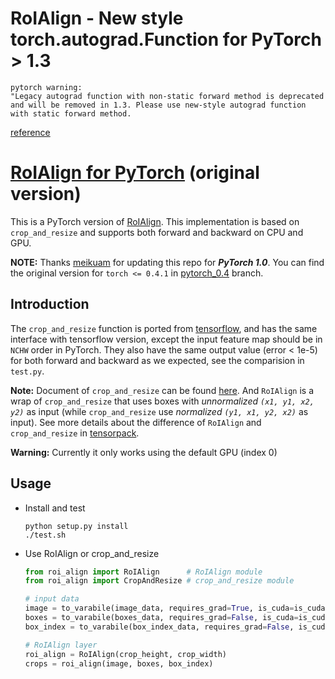 # RoIAlign - New style torch.autograd.Function for PyTorch > 1.3


    pytorch warning:
    "Legacy autograd function with non-static forward method is deprecated and will be removed in 1.3. Please use new-style autograd function with static forward method.


[reference](https://discuss.pytorch.org/t/difference-between-apply-an-call-for-an-autograd-function/13845/4)

# [RoIAlign for PyTorch](https://github.com/longcw/RoIAlign.pytorch) (original version)

This is a PyTorch version of [RoIAlign](https://arxiv.org/abs/1703.06870).
This implementation is based on `crop_and_resize`
and supports both forward and backward on CPU and GPU.

**NOTE:** Thanks [meikuam](https://github.com/meikuam) for updating 
this repo for ***PyTorch 1.0***. You can find the original version for 
`torch <= 0.4.1` in [pytorch_0.4](https://github.com/longcw/RoIAlign.pytorch/tree/pytorch_0.4)
branch.


## Introduction
The `crop_and_resize` function is ported from [tensorflow](https://www.tensorflow.org/api_docs/python/tf/image/crop_and_resize),
and has the same interface with tensorflow version, except the input feature map
should be in `NCHW` order in PyTorch.
They also have the same output value (error < 1e-5) for both forward and backward as we expected,
see the comparision in `test.py`.

**Note:**
Document of `crop_and_resize` can be found [here](https://www.tensorflow.org/api_docs/python/tf/image/crop_and_resize).
And `RoIAlign` is a wrap of `crop_and_resize`
that uses boxes with *unnormalized `(x1, y1, x2, y2)`* as input
(while `crop_and_resize` use *normalized `(y1, x1, y2, x2)`* as input).
See more details about the difference of
 `RoIAlign` and `crop_and_resize` in [tensorpack](https://github.com/ppwwyyxx/tensorpack/blob/6d5ba6a970710eaaa14b89d24aace179eb8ee1af/examples/FasterRCNN/model.py#L301).

**Warning:**
Currently it only works using the default GPU (index 0)

## Usage
+ Install and test
    ```
    python setup.py install
    ./test.sh
    ```

+ Use RoIAlign or crop_and_resize
    ```python
    from roi_align import RoIAlign      # RoIAlign module
    from roi_align import CropAndResize # crop_and_resize module

    # input data
    image = to_varabile(image_data, requires_grad=True, is_cuda=is_cuda)
    boxes = to_varabile(boxes_data, requires_grad=False, is_cuda=is_cuda)
    box_index = to_varabile(box_index_data, requires_grad=False, is_cuda=is_cuda)

    # RoIAlign layer
    roi_align = RoIAlign(crop_height, crop_width)
    crops = roi_align(image, boxes, box_index)
    ```
